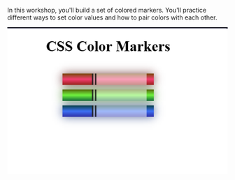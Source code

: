 In this workshop, you'll build a set of colored markers. You'll practice different ways to set color values and how to pair colors with each other.

![alt text](image.png)